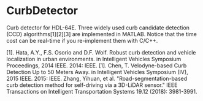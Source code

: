 # CurbDetector
Curb detector for HDL-64E. Three widely used curb candidate detection (CCD) algorithms[1][2][3] are implemented in MATLAB. Notice that the time cost can be real-time if you re-implement them with C/C++.  


[1].	Hata, A.Y., F.S. Osorio and D.F. Wolf. Robust curb detection and vehicle localization in urban environments. in Intelligent Vehicles Symposium Proceedings, 2014 IEEE. 2014: IEEE.
[1].	Chen, T. Velodyne-based Curb Detection Up to 50 Meters Away. in Intelligent Vehicles Symposium (IV), 2015 IEEE. 2015: IEEE.
Zhang, Yihuan, et al. "Road-segmentation-based curb detection method for self-driving via a 3D-LiDAR sensor." IEEE Transactions on Intelligent Transportation Systems 19.12 (2018): 3981-3991.
